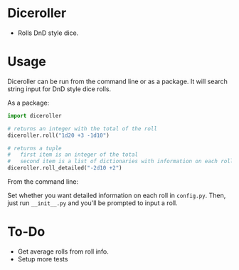 # Diceroller

* Rolls DnD style dice. 

# Usage

Diceroller can be run from the command line or as a package. It will search string input for DnD style dice rolls. 

As a package:

```python
import diceroller

# returns an integer with the total of the roll
diceroller.roll("1d20 +3 -1d10")

# returns a tuple
#   first item is an integer of the total
#   second item is a list of dictionaries with information on each roll
diceroller.roll_detailed("-2d10 +2")
```

From the command line:

Set whether you want detailed information on each roll in `config.py`. Then, just run `__init__.py` and you'll be prompted to input a roll.

# To-Do

* Get average rolls from roll info.
* Setup more tests